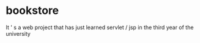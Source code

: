 # bookstore
It ' s a web project that has just learned servlet / jsp in the third year of the university
